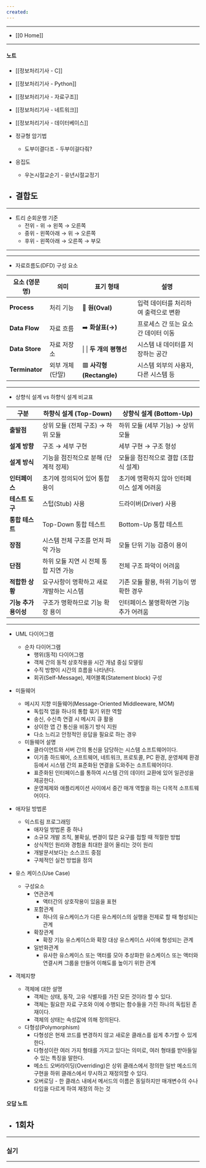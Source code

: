 ```yaml
---
created:
---
```


---
- [[0 Home]]
---
#### 노트

- [[정보처리기사 - C]]
- [[정보처리기사 - Python]]
- [[정보처리기사 - 자료구조]]
- [[정보처리기사 - 네트워크]]
- [[정보처리기사 - 데이터베이스]]

- 정규형 암기법
	- 도부이결다조 - 두부이걸다줘?
- 응집도
	- 우논시절교순기 - 유년시절교정기
- 결합도
	- 

---
- 트리 순회운행 기준
	- 전위 - 위 → 왼쪽 → 오른쪽
	- 중위 - 왼쪽아래 → 위 → 오른쪽
	- 후위 - 왼쪽아래 → 오른쪽 → 부모
---

---
- 자료흐름도(DFD) 구성 요소

| 요소 (영문명)       | 의미        | 표기 형태                 | 설명                    |
| -------------- | --------- | --------------------- | --------------------- |
| **Process**    | 처리 기능     | 🔵 **원(Oval)**        | 입력 데이터를 처리하여 출력으로 변환  |
| **Data Flow**  | 자료 흐름     | ➡️ **화살표(→)**         | 프로세스 간 또는 요소 간 데이터 이동 |
| **Data Store** | 자료 저장소    | \| \| **두 개의 평행선**    | 시스템 내 데이터를 저장하는 공간    |
| **Terminator** | 외부 개체(단말) | 🟥 **사각형(Rectangle)** | 시스템 외부의 사용자, 다른 시스템 등 |

---

- 상향식 설계 vs 하향식 설계 비교표

| 구분            | **하향식 설계 (Top-Down)**  | **상향식 설계 (Bottom-Up)**   |
| ------------- | ---------------------- | ------------------------ |
| **출발점**       | 상위 모듈 (전체 구조) → 하위 모듈  | 하위 모듈 (세부 기능) → 상위 모듈    |
| **설계 방향**     | 구조 → 세부 구현             | 세부 구현 → 구조 형성            |
| **설계 방식**     | 기능을 점진적으로 분해 (단계적 정제)  | 모듈을 점진적으로 결합 (조합식 설계)    |
| **인터페이스**     | 초기에 정의되어 있어 통합 용이      | 초기에 명확하지 않아 인터페이스 설계 어려움 |
| **테스트 도구**    | 스텁(Stub) 사용            | 드라이버(Driver) 사용          |
| **통합 테스트**    | Top-Down 통합 테스트        | Bottom-Up 통합 테스트         |
| **장점**        | 시스템 전체 구조를 먼저 파악 가능    | 모듈 단위 기능 검증이 용이          |
| **단점**        | 하위 모듈 지연 시 전체 통합 지연 가능 | 전체 구조 파악이 어려움            |
| **적합한 상황**    | 요구사항이 명확하고 새로 개발하는 시스템 | 기존 모듈 활용, 하위 기능이 명확한 경우  |
| **기능 추가 용이성** | 구조가 명확하므로 기능 확장 용이     | 인터페이스 불명확하면 기능 추가 어려움    |

---

- UML 다이어그램
	- 순차 다이어그램
		- 행위(동적) 다이어그램
		- 객체 간의 동적 상호작용을 시간 개념 중심 모델링
		- 수직 방향이 시간의 흐름을 나타낸다.
		- 회귀(Self-Message), 제어블록(Statement block) 구성
		  
- 미들웨어
	- 메시지 지향 미들웨어(Message-Oriented Middleeware, MOM)
		- 독립적 앱을 하나의 통합 묶기 위한 역할
		- 송신, 수신측 연결 시 메시지 큐 활용
		- 상이한 앱 간 통신을 비동기 방식 지원
		- 다소 느리고 안정적인 응답을 필요로 하는 경우
	- 미들웨어 설명
		- 클라이언트와 서버 간의 통신을 담당하는 시스템 소프트웨어이다.  
		- 이기종 하드웨어, 소프트웨어, 네트워크, 프로토콜, PC 환경, 운영체제 환경 등에서 시스템 간의 표준화된 연결을 도와주는 소프트웨어이다.  
		- 표준화된 인터페이스를 통하여 시스템 간의 데이터 교환에 있어 일관성을 제공한다.  
		- 운영체제와 애플리케이션 사이에서 중간 매개 역할을 하는 다목적 소프트웨어이다.
		  
- 애자일 방법론
	- 익스트림 프로그래밍
		- 애자일 방법론 중 하나
		- 소규모 개발 조직, 불확실, 변경이 많은 요구를 접할 때 적절한 방법
		- 상식적인 원리와 경험을 최대한 끌어 올리는 것이 원리
		- 개발문서보다는 소스코드 중점
		- 구체적인 실천 방법을 정의
		  
- 유스 케이스(Use Case)
	- 구성요소
		- 연관관계
			- 액터간의 상호작용이 있음을 표현
		- 포함관계
			- 하나의 유스케이스가 다른 유스케이스의 실행을 전제로 할 때 형성되는 관계
		- 확장관계
			- 확장 기능 유스케이스와 확장 대상 유스케이스 사이에 형성되는 관계
		- 일반화관계
			- 유사한 유스케이스 또는 액터를 모아 추상화한 유스케이스 또는 액터와 연결시켜 그룹을 만들어 이해도를 높이기 위한 관계
	
- 객체지향
	- 객체에 대한 설명
		- 객체는 상태, 동작, 고유 식별자를 가진 모든 것이라 할 수 있다.
		- 객체는 필요한 자료 구조와 이에 수행되는 함수들을 가진 하나의 독립된 존재이다.
		- 객체의 상태는 속성값에 의해 정의된다.
	- 다형성(Polymorphism)
		- 다형성은 현재 코드를 변경하지 않고 새로운 클래스를 쉽게 추가할 수 있게 한다.
		- 다형성이란 여러 가지 형태를 가지고 있다는 의미로, 여러 형태를 받아들일 수 있는 특징을 말한다.
		- 메소드 오버라이딩(Overriding)은 상위 클래스에서 정의한 일반 메소드의 구현을 하위 클래스에서 무시하고 재정의할 수 있다.
		- 오버로딩 - 한 클래스 내에서 메서드의 이름은 동일하지만 매개변수의 수나 타입을 다르게 하여 재정의 하는 것

#### 오답 노트 

- 1회차
	- 

---
### 실기




---
